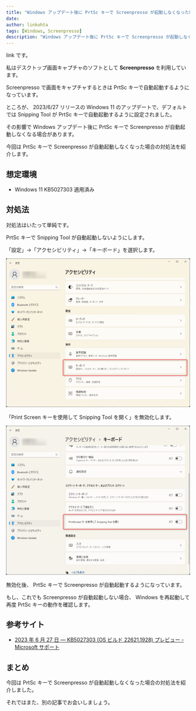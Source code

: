 ```yaml
---
title: "Windows アップデート後に PrtSc キーで Screenpresso が起動しなくなった時の対処法"
date:
author: linkohta
tags: [Windows, Screenpresso]
description: "Windows アップデート後に PrtSc キーで Screenpresso が起動しなくなった時の対処法を紹介します。"
---
```


link です。

私はデスクトップ画面キャプチャのソフトとして **Screenpresso** を利用しています。

Screenpresso で画面をキャプチャするときは PrtSc キーで自動起動するようになっています。

ところが、 2023/6/27 リリースの Windows 11 のアップデートで、デフォルトでは Snipping Tool が PrtSc キーで自動起動するように設定されました。

その影響で Windows アップデート後に PrtSc キーで Screenpresso が自動起動しなくなる場合があります。

今回は PrtSc キーで Screenpresso が自動起動しなくなった場合の対処法を紹介します。

## 想定環境

- Windows 11 KB5027303 適用済み

## 対処法

対処法はいたって単純です。

PrtSc キーで Snipping Tool が自動起動しないようにします。

「設定」→「アクセシビリティ」→「キーボード」を選択します。

![設定画面起動](images/setting1.png)

「Print Screen キーを使用して Snipping Tool を開く」を無効化します。

![Snipping Tool が自動起動しないように設定](images/setting2.png)

無効化後、 PrtSc キーで Screenpresso が自動起動するようになっています。

もし、これでも Screenpresso が自動起動しない場合、 Windows を再起動して再度 PrtSc キーの動作を確認します。

## 参考サイト

- [2023 年 6 月 27 日 — KB5027303 (OS ビルド 22621.1928) プレビュー - Microsoft サポート](https://support.microsoft.com/ja-jp/topic/2023-%E5%B9%B4-6-%E6%9C%88-27-%E6%97%A5-kb5027303-os-%E3%83%93%E3%83%AB%E3%83%89-22621-1928-%E3%83%97%E3%83%AC%E3%83%93%E3%83%A5%E3%83%BC-1ada2c0a-fa85-43f8-91c4-6ee13fdf278b)

## まとめ

今回は PrtSc キーで Screenpresso が自動起動しなくなった場合の対処法を紹介しました。

それではまた、別の記事でお会いしましょう。